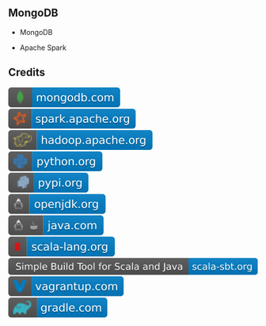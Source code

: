 MongoDB 
-------

- MongoDB

- Apache Spark

Credits
-------
[![image](
https://github.com/RajaniCode/S/blob/main/Reference/Badges/mongodb.com.svg?raw=true)](https://mongodb.com)  
[![image](
https://github.com/RajaniCode/S/blob/main/Reference/Badges/spark.apache.org.svg?raw=true)](https://spark.apache.org)  
[![image](
https://github.com/RajaniCode/S/blob/main/Reference/Badges/hadoop.apache.org.svg?raw=true)](https://hadoop.apache.org)  
[![image](
https://github.com/RajaniCode/S/blob/main/Reference/Badges/python.org.svg?raw=true)](https://python.org)  
[![image](
https://github.com/RajaniCode/S/blob/main/Reference/Badges/pypi.org.svg?raw=true)](https://pypi.org)  
[![image](
https://github.com/RajaniCode/S/blob/main/Reference/Badges/openjdk.org.svg?raw=true)](https://openjdk.org)  
[![image](
https://github.com/RajaniCode/S/blob/main/Reference/Badges/java.com.svg?raw=true)](https://java.com)  
[![image](
https://github.com/RajaniCode/S/blob/main/Reference/Badges/scala-lang.org.svg?raw=true)](https://scala-lang.org)  
[![image](
https://github.com/RajaniCode/S/blob/main/Reference/Badges/scala-sbt.org.svg?raw=true)](https://scala-sbt.org)  
[![image](
https://github.com/RajaniCode/S/blob/main/Reference/Badges/vagrantup.com.svg?raw=true)](https://vagrantup.com)  
[![image](
https://github.com/RajaniCode/S/blob/main/Reference/Badges/gradle.com.svg?raw=true)](https://gradle.com)
